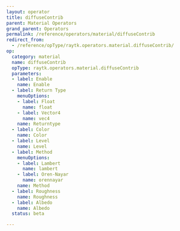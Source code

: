 ```yaml
---
layout: operator
title: diffuseContrib
parent: Material Operators
grand_parent: Operators
permalink: /reference/operators/material/diffuseContrib
redirect_from:
  - /reference/opType/raytk.operators.material.diffuseContrib/
op:
  category: material
  name: diffuseContrib
  opType: raytk.operators.material.diffuseContrib
  parameters:
  - label: Enable
    name: Enable
  - label: Return Type
    menuOptions:
    - label: Float
      name: float
    - label: Vector4
      name: vec4
    name: Returntype
  - label: Color
    name: Color
  - label: Level
    name: Level
  - label: Method
    menuOptions:
    - label: Lambert
      name: lambert
    - label: Oren-Nayar
      name: orennayar
    name: Method
  - label: Roughness
    name: Roughness
  - label: Albedo
    name: Albedo
  status: beta

---
```

